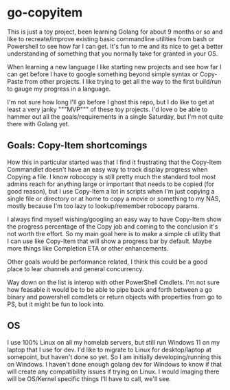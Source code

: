 # go-copyitem
This is just a toy project, been learning Golang for about 9 months or so and like to recreate/improve existing basic commandline utilities from bash or Powershell to see how far I can get. It's fun to me and its nice to get a better understanding of something that you normally take for granted in your OS. 

When learning a new language I like starting new projects and see how far I can get before I have to google something beyond simple syntax or Copy-Paste from other projects. I like trying to get all the way to the first build/run to gauge my progress in a language.

I'm not sure how long I'll go before I ghost this repo, but I do like to get at least a very janky """MVP""" of these toy projects. I'd love o be able to hammer out all the goals/requirements in a single Saturday, but I'm not quite there with Golang yet. 

## Goals: Copy-Item shortcomings
How this in particular started was that I find it frustrating that the Copy-Item Commandlet doesn't have an easy way to track display progress when Copying a file. I know robocopy is still pretty much the standard tool most admins reach for anything large or important that needs to be copied (for good reason), but I use Copy-Item a lot in scripts when I'm just copying a single file or directory or at home to copy a movie or something to my NAS, mostly because I'm too lazy to lookup/remember robocopy params. 

I always find myself wishing/googling an easy way to have Copy-Item show the progress percentage of the Copy job and coming to the conclusion it's not worth the effort. So my main goal here is to make a simple cli utility that I can use like Copy-Item that will show a progress bar by default. Maybe more things like Completion ETA or other enhancements.

Other goals would be performance related, I think this could be a good place to lear channels and general concurrency. 

Way down on the list is interop with other PowerShell Cmdlets. I'm not sure how feasable it would be to be able to pipe back and forth between a go binary and powershell comdlets or return objects with properties from go to PS, but it might be fun to look into. 

## OS
I use 100% Linux on all my homelab servers, but still run Windows 11 on my laptop that I use for dev. I'd like to migrate to Linux for desktop/laptop at somepoint, but haven't done so yet. So I am initially developing/running this on Windows. I haven't done enough golang dev for Windows to know if that will create any compatibility issues if trying on Linux. I would imaging there will be OS/Kernel specific things I'll have to call, we'll see.   
